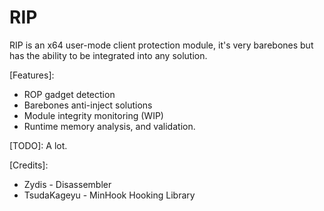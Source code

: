 # RIP
RIP is an x64 user-mode client protection module, it's very barebones but has the ability to be integrated into any solution.

[Features]:
  - ROP gadget detection
  - Barebones anti-inject solutions
  - Module integrity monitoring (WIP)
  - Runtime memory analysis, and validation.

[TODO]:
  A lot.


[Credits]:
  - Zydis - Disassembler
  - TsudaKageyu - MinHook Hooking Library
